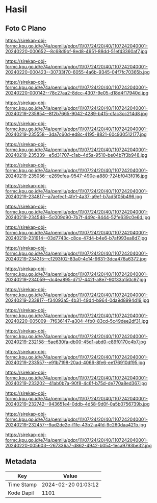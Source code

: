 # Hasil

## Foto C Plano

https://sirekap-obj-formc.kpu.go.id/e74a/pemilu/pdpr/11/07/24/20/40/1107242040001-20240220-000652--8c68d9bf-8ed8-4951-88dd-51ef43360af7.jpg

https://sirekap-obj-formc.kpu.go.id/e74a/pemilu/pdpr/11/07/24/20/40/1107242040001-20240220-000423--30733f70-6055-4a6b-9345-04f7fc70365b.jpg

https://sirekap-obj-formc.kpu.go.id/e74a/pemilu/pdpr/11/07/24/20/40/1107242040001-20240220-000142--78c27aa2-8dcc-4307-9e05-d18d4f17940d.jpg

https://sirekap-obj-formc.kpu.go.id/e74a/pemilu/pdpr/11/07/24/20/40/1107242040001-20240219-235854--8f2b7665-9042-4289-b415-cfac3cc214d8.jpg

https://sirekap-obj-formc.kpu.go.id/e74a/pemilu/pdpr/11/07/24/20/40/1107242040001-20240219-235558--3da7c60d-ed8c-4195-8821-60c930512177.jpg

https://sirekap-obj-formc.kpu.go.id/e74a/pemilu/pdpr/11/07/24/20/40/1107242040001-20240219-235339--e5d31707-c1ab-4d5a-9510-be04b7f3b948.jpg

https://sirekap-obj-formc.kpu.go.id/e74a/pemilu/pdpr/11/07/24/20/40/1107242040001-20240219-235056--e269cfea-9547-490e-a880-724bf043f016.jpg

https://sirekap-obj-formc.kpu.go.id/e74a/pemilu/pdpr/11/07/24/20/40/1107242040001-20240219-234817--a7aefecf-4fe1-4a37-a9ef-b7ad5f05b496.jpg

https://sirekap-obj-formc.kpu.go.id/e74a/pemilu/pdpr/11/07/24/20/40/1107242040001-20240219-234548--5c009d90-7b7f-449c-8444-52fe639c0e6d.jpg

https://sirekap-obj-formc.kpu.go.id/e74a/pemilu/pdpr/11/07/24/20/40/1107242040001-20240219-231914--03d7743c-c8ce-47d4-b4e6-b7af993ea8d7.jpg

https://sirekap-obj-formc.kpu.go.id/e74a/pemilu/pdpr/11/07/24/20/40/1107242040001-20240219-234315--c1293f02-83a0-4c14-9631-3dca476a6372.jpg

https://sirekap-obj-formc.kpu.go.id/e74a/pemilu/pdpr/11/07/24/20/40/1107242040001-20240219-234059--dc4ea895-d717-442f-a8e7-90f33a150c97.jpg

https://sirekap-obj-formc.kpu.go.id/e74a/pemilu/pdpr/11/07/24/20/40/1107242040001-20240219-233817--f34093a5-4b31-49d4-b964-0da9d8994d19.jpg

https://sirekap-obj-formc.kpu.go.id/e74a/pemilu/pdpr/11/07/24/20/40/1107242040001-20240220-005009--7f636147-a304-4fb0-83cd-5c49dee2df31.jpg

https://sirekap-obj-formc.kpu.go.id/e74a/pemilu/pdpr/11/07/24/20/40/1107242040001-20240219-232158--5ae630fa-db00-45d1-abd0-c89f0170c4b7.jpg

https://sirekap-obj-formc.kpu.go.id/e74a/pemilu/pdpr/11/07/24/20/40/1107242040001-20240219-233557--e91b7198-20ad-4066-8fe6-ee176910df95.jpg

https://sirekap-obj-formc.kpu.go.id/e74a/pemilu/pdpr/11/07/24/20/40/1107242040001-20240219-233202--41ab0b7a-90f8-4c6f-b75d-de770a8ed367.jpg

https://sirekap-obj-formc.kpu.go.id/e74a/pemilu/pdpr/11/07/24/20/40/1107242040001-20240219-232742--943651e4-0ddb-4d58-9d0f-0a5b0756739b.jpg

https://sirekap-obj-formc.kpu.go.id/e74a/pemilu/pdpr/11/07/24/20/40/1107242040001-20240219-232457--9ad2de2e-f1fe-43b2-a4fd-9c260daa421b.jpg

https://sirekap-obj-formc.kpu.go.id/e74a/pemilu/pdpr/11/07/24/20/40/1107242040001-20240220-005603--267336a7-d862-4942-b054-1eca9793be32.jpg


## Metadata

| Key        | Value               |
| ---------- | ------------------- |
| Time Stamp | 2024-02-20 01:03:12 |
| Kode Dapil | 1101                |



